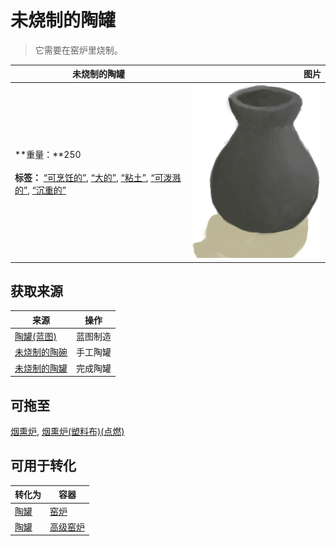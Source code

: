 # 未烧制的陶罐  
> 它需要在窑炉里烧制。  
  
  未烧制的陶罐  |   图片   
 ----  |  ----:   
 **重量：**250<br><br>**标签：**	[“可烹饪的”](tag_Cookable.md), [“大的”](tag_Large.md), [“粘土”](tag_Clay.md), [“可泼溅的”](tag_Spillable.md), [“沉重的”](tag_Heavy.md)  |  ![](Sprite/ClayVaseUncooked.png)   
  
## 获取来源  
来源  |  操作  
----  |  ----  
[陶罐(蓝图)](Bp_ClayVase.md)  |  蓝图制造  
[未烧制的陶碗](ClayBowlUnfired.md)  |  手工陶罐  
[未烧制的陶罐](ClayVaseUnfinished.md)  |  完成陶罐  
## 可拖至  
[烟熏炉](Smoker.md), [烟熏炉(塑料布)(点燃)](SmokerPlastic.md)  
## 可用于转化  
转化为  |  容器  
----  |  ----  
[陶罐](ClayVase.md)  |  [窑炉](Kiln.md)  
[陶罐](ClayVase.md)  |  [高级窑炉](KilnAdvanced.md)  
